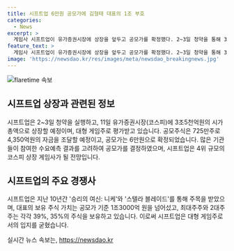 ```yaml
---
title: 시프트업 6만원 공모가에 김형태 대표의 1조 부호
categories:
  - News
excerpt: >
  게임사 시프트업이 유가증권시장에 상장을 앞두고 공모가를 확정했다. 2~3일 청약을 통해 3.5조의 시가총액을 목표로 6만원으로 결정됐으며, 공모 주식은 725만주로 4350억원을 조달할 예정이다. 이는 4위 규모로, 대형 게임사로 주목받고 있으며, 청약은 3곳을 통해 마감되며, 11일 상장 예정이다. 주목 받은 스타 개발자 김형태 대표의 보유 주식 가치는 1조3000억 원으로, 1조원 주식 부호에 이름을 올리게 될 것이다.
feature_text: >
  게임사 시프트업이 유가증권시장에 상장을 앞두고 공모가를 확정했다. 2~3일 청약을 통해 3.5조의 시가총액을 목표로 6만원으로 결정됐으며, 공모 주식은 725만주로 4350억원을 조달할 예정이다. 이는 4위 규모로, 대형 게임사로 주목받고 있으며, 청약은 3곳을 통해 마감되며, 11일 상장 예정이다. 주목 받은 스타 개발자 김형태 대표의 보유 주식 가치는 1조3000억 원으로, 1조원 주식 부호에 이름을 올리게 될 것이다.
image: 'https://newsdao.kr/res/images/meta/newsdao_breakingnews.jpg'
---
```


<p><img src="https://newsdao.kr/res/images/meta/newsdao_breakingnews.jpg" alt="flaretime 속보" /></p>

<h2 data-ke-size="size26">시프트업 상장과 관련된 정보</h2>

<p data-ke-size="size16">시프트업은 2~3일 청약을 실행하고, 11일 유가증권시장(코스피)에 3조5천억원의 시가총액으로 상장할 예정이며, 대형 게임주로 평가받고 있습니다. 공모주식은 725만주로 4,350억원의 자금을 조달할 예정이고, 공모가는 6만원으로 확정되었습니다. 많은 기관들이 참여한 수요예측 결과를 고려하여 공모가를 결정하였으며, 시프트업은 4위 규모의 코스피 상장 게임사가 될 전망입니다.</p>

<h2 data-ke-size="size26">시프트업의 주요 경쟁사</h2>

<p data-ke-size="size16">시프트업은 지난 10년간 '승리의 여신: 니케'와 '스텔라 블레이드'를 통해 주목을 받았으며, 대표의 보유 주식 가치는 공모가 기준 1조3000억 원을 넘어섰고, 최대주주와 2대주주는 각각 39%, 35%의 주식을 보유하고 있습니다. 이로써 시프트업은 대형 게임주로서의 입지를 굳혔습니다.</p>
실시간 뉴스 속보는, <a href="https://newsdao.kr" rel="dofollow">https://newsdao.kr</a>


